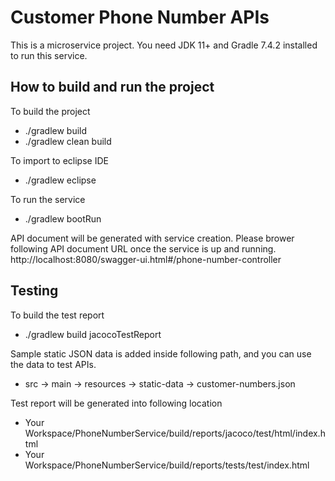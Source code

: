 # Customer Phone Number APIs 
This is a microservice project. You need JDK 11+ and Gradle 7.4.2 installed to run this service.

## How to build and run the project

To build the project
*	./gradlew build 
*	./gradlew clean build
	
To import to eclipse IDE
*	./gradlew eclipse

To run the service
*	./gradlew bootRun

API document will be generated with service creation. Please brower following API document URL once the service is up and running.
http://localhost:8080/swagger-ui.html#/phone-number-controller

## Testing

To build the test report
*	./gradlew build jacocoTestReport
	
Sample static JSON data is added inside following path, and you can use the data to test APIs.
*	src -> main -> resources -> static-data -> customer-numbers.json 

Test report will be generated into following location
*	Your Workspace/PhoneNumberService/build/reports/jacoco/test/html/index.html
*	Your Workspace/PhoneNumberService/build/reports/tests/test/index.html
